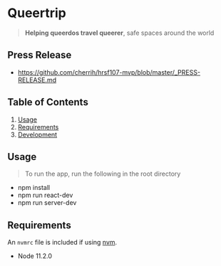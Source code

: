 # Queertrip

> **Helping queerdos travel queerer**, safe spaces around the world

## Press Release

  - https://github.com/cherrih/hrsf107-mvp/blob/master/_PRESS-RELEASE.md

## Table of Contents

1. [Usage](#Usage)
1. [Requirements](#requirements)
1. [Development](#development)

## Usage

> To run the app, run the following in the root directory
- npm install
- npm run react-dev
- npm run server-dev

## Requirements

An `nvmrc` file is included if using [nvm](https://github.com/creationix/nvm).

- Node 11.2.0
